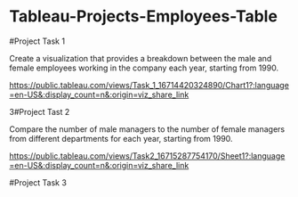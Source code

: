 # Tableau-Projects-Employees-Table

#Project Task 1

Create a visualization that provides a breakdown between the male and female employees working in the company each year, starting from 1990. 

https://public.tableau.com/views/Task_1_16714420324890/Chart1?:language=en-US&:display_count=n&:origin=viz_share_link



3#Project Tast 2

Compare the number of male managers to the number of female managers from different departments for each year, starting from 1990.

https://public.tableau.com/views/Task2_16715287754170/Sheet1?:language=en-US&:display_count=n&:origin=viz_share_link


#Project Task 3
